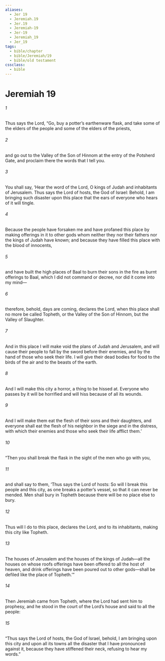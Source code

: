 ```yaml
---
aliases:
  - Jer 19
  - Jeremiah.19
  - Jer.19
  - Jeremiah-19
  - Jer-19
  - Jeremiah_19
  - Jer_19
tags:
  - bible/chapter
  - bible/Jeremiah/19
  - bible/old testament
cssclass:
  - bible
---
```


# Jeremiah 19

###### 1
Thus says the Lord, “Go, buy a potter’s earthenware flask, and take some of the elders of the people and some of the elders of the priests,
###### 2
and go out to the Valley of the Son of Hinnom at the entry of the Potsherd Gate, and proclaim there the words that I tell you.
###### 3
You shall say, ‘Hear the word of the Lord, O kings of Judah and inhabitants of Jerusalem. Thus says the Lord of hosts, the God of Israel: Behold, I am bringing such disaster upon this place that the ears of everyone who hears of it will tingle.
###### 4
Because the people have forsaken me and have profaned this place by making offerings in it to other gods whom neither they nor their fathers nor the kings of Judah have known; and because they have filled this place with the blood of innocents,
###### 5
and have built the high places of Baal to burn their sons in the fire as burnt offerings to Baal, which I did not command or decree, nor did it come into my mind—
###### 6
therefore, behold, days are coming, declares the Lord, when this place shall no more be called Topheth, or the Valley of the Son of Hinnom, but the Valley of Slaughter.
###### 7
And in this place I will make void the plans of Judah and Jerusalem, and will cause their people to fall by the sword before their enemies, and by the hand of those who seek their life. I will give their dead bodies for food to the birds of the air and to the beasts of the earth.
###### 8
And I will make this city a horror, a thing to be hissed at. Everyone who passes by it will be horrified and will hiss because of all its wounds.
###### 9
And I will make them eat the flesh of their sons and their daughters, and everyone shall eat the flesh of his neighbor in the siege and in the distress, with which their enemies and those who seek their life afflict them.’
###### 10
“Then you shall break the flask in the sight of the men who go with you,
###### 11
and shall say to them, ‘Thus says the Lord of hosts: So will I break this people and this city, as one breaks a potter’s vessel, so that it can never be mended. Men shall bury in Topheth because there will be no place else to bury.
###### 12
Thus will I do to this place, declares the Lord, and to its inhabitants, making this city like Topheth.
###### 13
The houses of Jerusalem and the houses of the kings of Judah—all the houses on whose roofs offerings have been offered to all the host of heaven, and drink offerings have been poured out to other gods—shall be defiled like the place of Topheth.’”
###### 14
Then Jeremiah came from Topheth, where the Lord had sent him to prophesy, and he stood in the court of the Lord’s house and said to all the people:
###### 15
“Thus says the Lord of hosts, the God of Israel, behold, I am bringing upon this city and upon all its towns all the disaster that I have pronounced against it, because they have stiffened their neck, refusing to hear my words.”


